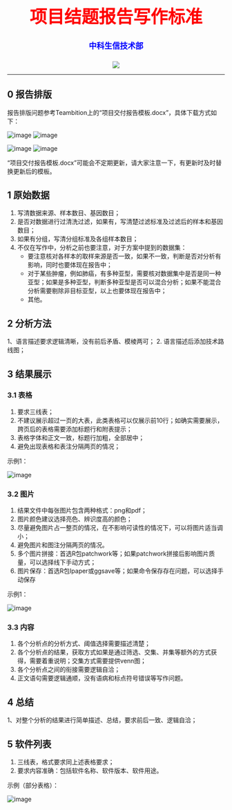 
<div align='center' >
  <body>
    <h1 style="color:red;font-size:40px;">项目结题报告写作标准</h1>
    <h4 style="color:blue;font-size:18px;">中科生信技术部</h4>
  </body>
</div>

<p align="center">
  <a href="https://github.com/Carthage/Carthage/"><img src="https://img.shields.io/badge/zhongkeshengxin-v1.0.0-4BC51D.svg?style=flat"></a>
<!---
<a href="https://travis-ci.org/onevcat/Kingfisher"><img src="https://img.shields.io/travis/onevcat/Kingfisher/master.svg"></a>
<a href="https://swift.org/package-manager/"><img src="https://img.shields.io/badge/SPM-ready-orange.svg"></a>
<a href="http://onevcat.github.io/Kingfisher/"><img src="https://img.shields.io/cocoapods/v/Kingfisher.svg?style=flat"></a>
<a href="https://raw.githubusercontent.com/onevcat/Kingfisher/master/LICENSE"><img src="https://img.shields.io/cocoapods/l/Kingfisher.svg?style=flat"></a>
<a href="http://onevcat.github.io/Kingfisher/"><img src="https://img.shields.io/cocoapods/p/Kingfisher.svg?style=flat"></a>
<a href="https://codebeat.co/projects/github-com-onevcat-kingfisher"><img alt="codebeat badge" src="https://codebeat.co/assets/svg/badges/A-398b39-669406e9e1b136187b91af587d4092b0160370f271f66a651f444b990c2730e9.svg" /></a>
--->
</p>

---

## 0 报告排版
报告排版问题参考Teambition上的“项目交付报告模板.docx”，具体下载方式如下：

![image](https://user-images.githubusercontent.com/86351697/131773848-4fd01341-a857-4ddd-8740-a06ea618f8eb.png)
![image](https://user-images.githubusercontent.com/86351697/131773861-349c3b68-a9f5-4161-9687-93be91144cd5.png)

![image](https://user-images.githubusercontent.com/86351697/131773869-a73268ca-c027-4c4b-a344-5e546c9971ce.png)
![image](https://user-images.githubusercontent.com/86351697/131773875-60ba072c-6ffa-403f-aca4-e7393298e644.png)

“项目交付报告模板.docx”可能会不定期更新，请大家注意一下，有更新时及时替换更新后的模板。

## 1 原始数据
1. 写清数据来源、样本数目、基因数目；
2. 是否对数据进行过清洗过滤，如果有，写清楚过滤标准及过滤后的样本和基因数目；
3. 如果有分组，写清分组标准及各组样本数目；
4. 不仅在写作中，分析之前也要注意，对于方案中提到的数据集：
    - 要注意核对各样本的取样来源是否一致，如果不一致，判断是否对分析有影响，同时也要体现在报告中；
    - 对于某些肿瘤，例如肺癌，有多种亚型，需要核对数据集中是否是同一种亚型；如果是多种亚型，判断多种亚型是否可以混合分析；如果不能混合分析需要剔除非目标亚型，以上也要体现在报告中；
    - 其他。

## 2 分析方法
1、语言描述要求逻辑清晰，没有前后矛盾、模棱两可；
2. 语言描述后添加技术路线图；

## 3 结果展示
### 3.1 表格
1. 要求三线表；
2. 不建议展示超过一页的大表，此类表格可以仅展示前10行；如确实需要展示，跨页后的表格需要添加标题行和附表提示；
3. 表格字体和正文一致，标题行加粗，全部居中；
4. 避免出现表格和表注分隔两页的情况；

示例1：

![image](https://user-images.githubusercontent.com/86351697/131794334-ea63d470-a242-4a06-ae05-67a98e472d38.png)


### 3.2 图片
1. 结果文件中每张图片包含两种格式：png和pdf；
2. 图片颜色建议选择亮色、辨识度高的颜色；
3. 尽量避免图片占一整页的情况，在不影响可读性的情况下，可以将图片适当调小；
4. 避免图片和图注分隔两页的情况。
5. 多个图片拼接：首选R包patchwork等；如果patchwork拼接后影响图片质量，可以选择线下手动方式；
6. 图片保存：首选R包Ipaper或ggsave等；如果命令保存存在问题，可以选择手动保存

示例1：

![image](https://user-images.githubusercontent.com/86351697/131794545-d1682df5-ae9d-4002-bca7-f0fa66eef51f.png)

### 3.3 内容
1. 各个分析点的分析方式、阈值选择需要描述清楚；
2. 各个分析点的结果，获取方式如果是通过筛选、交集、并集等额外的方式获得，需要着重说明；交集方式需要提供venn图；
3. 各个分析点之间的衔接需要逻辑自洽；
4. 正文语句需要逻辑通顺，没有语病和标点符号错误等写作问题。

## 4 总结
1、对整个分析的结果进行简单描述、总结，要求前后一致、逻辑自洽；

## 5 软件列表
1. 三线表，格式要求同上述表格要求；
2. 要求内容准确：包括软件名称、软件版本、软件用途。

示例（部分表格）：

![image](https://user-images.githubusercontent.com/86351697/131794638-293249a1-6f3c-45af-9c92-5cbafb58a15f.png)

